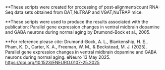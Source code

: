**These scripts were created for processing of post-alignment/count RNA-Seq data sets obtained from DAT;NuTRAP and VGAT;NuTRAP mice.

**These scripts were used to produce the results associated with the publication:  Parallel gene expression changes in ventral midbrain dopamine and GABA neurons during normal aging by Drumond-Bock et al., 2005.

**For reference please cite:
Drumond-Bock, A. L., Blankenship, H. E., Pham, K. D., Carter, K. A., Freeman, W. M., & Beckstead, M. J. (2025). Parallel gene expression changes in ventral midbrain dopamine and GABA neurons during normal aging. eNeuro 13 May 2025. https://doi.org/10.1523/ENEURO.0107-25.2025

